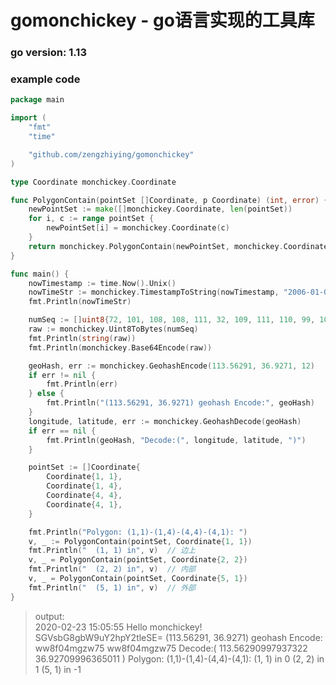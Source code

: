 # gomonchickey - go语言实现的工具库
### go version: 1.13

### example code

```go
package main

import (
    "fmt"
    "time"

    "github.com/zengzhiying/gomonchickey"
)

type Coordinate monchickey.Coordinate

func PolygonContain(pointSet []Coordinate, p Coordinate) (int, error) {
    newPointSet := make([]monchickey.Coordinate, len(pointSet))
    for i, c := range pointSet {
        newPointSet[i] = monchickey.Coordinate(c)
    }
    return monchickey.PolygonContain(newPointSet, monchickey.Coordinate(p))
}

func main() {
    nowTimestamp := time.Now().Unix()
    nowTimeStr := monchickey.TimestampToString(nowTimestamp, "2006-01-02 15:04:05")
    fmt.Println(nowTimeStr)

    numSeq := []uint8{72, 101, 108, 108, 111, 32, 109, 111, 110, 99, 104, 105, 99, 107, 101, 121, 33}
    raw := monchickey.Uint8ToBytes(numSeq)
    fmt.Println(string(raw))
    fmt.Println(monchickey.Base64Encode(raw))

    geoHash, err := monchickey.GeohashEncode(113.56291, 36.9271, 12)
    if err != nil {
        fmt.Println(err)
    } else {
        fmt.Println("(113.56291, 36.9271) geohash Encode:", geoHash)
    }
    longitude, latitude, err := monchickey.GeohashDecode(geoHash)
    if err == nil {
        fmt.Println(geoHash, "Decode:(", longitude, latitude, ")")
    }

    pointSet := []Coordinate{
        Coordinate{1, 1},
        Coordinate{1, 4},
        Coordinate{4, 4},
        Coordinate{4, 1},
    }

    fmt.Println("Polygon: (1,1)-(1,4)-(4,4)-(4,1): ")
    v, _ := PolygonContain(pointSet, Coordinate{1, 1})
    fmt.Println("  (1, 1) in", v)  // 边上
    v, _ = PolygonContain(pointSet, Coordinate{2, 2})
    fmt.Println("  (2, 2) in", v)  // 内部
    v, _ = PolygonContain(pointSet, Coordinate{5, 1})
    fmt.Println("  (5, 1) in", v)  // 外部
}


```
> output:  
2020-02-23 15:05:55
Hello monchickey!
SGVsbG8gbW9uY2hpY2tleSE=
(113.56291, 36.9271) geohash Encode: ww8f04mgzw75
ww8f04mgzw75 Decode:( 113.56290997937322 36.92709996365011 )
Polygon: (1,1)-(1,4)-(4,4)-(4,1): 
  (1, 1) in 0
  (2, 2) in 1
  (5, 1) in -1
